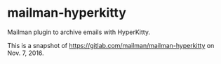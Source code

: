 # mailman-hyperkitty
Mailman plugin to archive emails with HyperKitty.

This is a snapshot of https://gitlab.com/mailman/mailman-hyperkitty on Nov. 7, 2016.
